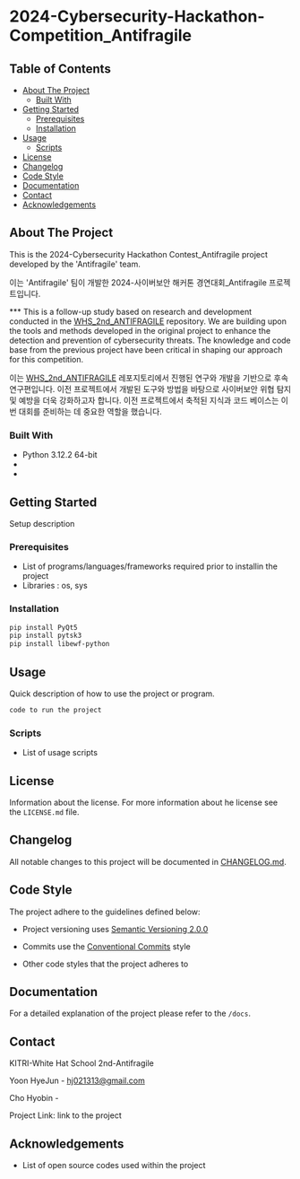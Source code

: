 # 2024-Cybersecurity-Hackathon-Competition_Antifragile

## Table of Contents

- [About The Project](#about-the-project)
  - [Built With](#built-with)
- [Getting Started](#getting-started)
  - [Prerequisites](#prerequisites)
  - [Installation](#installation)
- [Usage](#usage)
  - [Scripts](#scripts)
- [License](#license)
- [Changelog](#changelog)
- [Code Style](#code-style)
- [Documentation](#documentation)
- [Contact](#contact)
- [Acknowledgements](#acknowledgements)

## About The Project

This is the 2024-Cybersecurity Hackathon Contest_Antifragile project developed by the 'Antifragile' team.

이는 'Antifragile' 팀이 개발한 2024-사이버보안 해커톤 경연대회_Antifragile 프로젝트입니다.

*** This is a follow-up study based on research and development conducted in the [WHS_2nd_ANTIFRAGILE](https://github.com/swyoo1121/WHS_2nd_ANTIFRAGILE) repository. We are building upon the tools and methods developed in the original project to enhance the detection and prevention of cybersecurity threats. The knowledge and code base from the previous project have been critical in shaping our approach for this competition.

이는 [WHS_2nd_ANTIFRAGILE](https://github.com/swyoo1121/WHS_2nd_ANTIFRAGILE) 레포지토리에서 진행된 연구와 개발을 기반으로 후속 연구편입니다. 이전 프로젝트에서 개발된 도구와 방법을 바탕으로 사이버보안 위협 탐지 및 예방을 더욱 강화하고자 합니다. 이전 프로젝트에서 축적된 지식과 코드 베이스는 이번 대회를 준비하는 데 중요한 역할을 했습니다.


### Built With

- Python 3.12.2 64-bit
- 
- 

## Getting Started

Setup description

### Prerequisites

- List of programs/languages/frameworks required prior to installin the project
- Libraries : os, sys

### Installation

```bash
pip install PyQt5
pip install pytsk3
pip install libewf-python
```

## Usage

Quick description of how to use the project or program.

```bash
code to run the project
```

### Scripts

- List of usage scripts

## License

Information about the license.
For more information about he license see the `LICENSE.md` file.

## Changelog

All notable changes to this project will be documented
in [CHANGELOG.md](https://gitlab.rackhost.hu/rackhost/wp-tudasbazis/-/blob/master/README.md).

## Code Style

The project adhere to the guidelines defined below:

- Project versioning uses [Semantic Versioning 2.0.0](https://semver.org/)
- Commits use the [Conventional Commits](https://www.conventionalcommits.org/en/v1.0.0/) style

- Other code styles that the project adheres to

## Documentation

For a detailed explanation of the project please refer to
the `/docs`.

## Contact

KITRI-White Hat School 2nd-Antifragile

Yoon HyeJun - [hj021313@gmail.com](hj021313@gmail.com)

Cho Hyobin - 

Project Link: link to the project

## Acknowledgements

- List of open source codes used within the project
